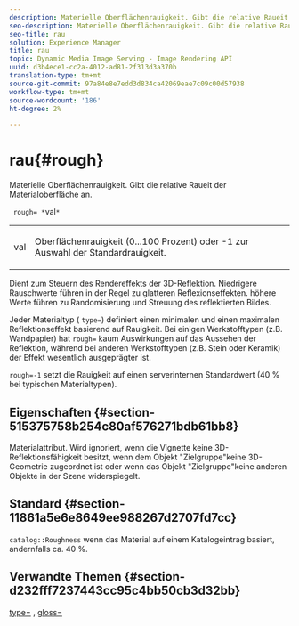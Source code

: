 ```yaml
---
description: Materielle Oberflächenrauigkeit. Gibt die relative Raueit der Materialoberfläche an.
seo-description: Materielle Oberflächenrauigkeit. Gibt die relative Raueit der Materialoberfläche an.
seo-title: rau
solution: Experience Manager
title: rau
topic: Dynamic Media Image Serving - Image Rendering API
uuid: d3b4ece1-cc2a-4012-ad81-2f313d3a370b
translation-type: tm+mt
source-git-commit: 97a84e8e7edd3d834ca42069eae7c09c00d57938
workflow-type: tm+mt
source-wordcount: '186'
ht-degree: 2%

---
```



# rau{#rough}

Materielle Oberflächenrauigkeit. Gibt die relative Raueit der Materialoberfläche an.

` rough= *`val`*`

<table id="simpletable_432E33EC87144AC7A2A8D9406F862708"> 
 <tr class="strow"> 
  <td class="stentry"> <p> <span class="varname"> val  </span> </p> </td> 
  <td class="stentry"> <p>Oberflächenrauigkeit (0...100 Prozent) oder -1 zur Auswahl der Standardrauigkeit. </p> </td> 
 </tr> 
</table>

Dient zum Steuern des Rendereffekts der 3D-Reflektion. Niedrigere Rauschwerte führen in der Regel zu glatteren Reflexionseffekten. höhere Werte führen zu Randomisierung und Streuung des reflektierten Bildes.

Jeder Materialtyp ( `type=`) definiert einen minimalen und einen maximalen Reflektionseffekt basierend auf Rauigkeit. Bei einigen Werkstofftypen (z.B. Wandpapier) hat `rough=` kaum Auswirkungen auf das Aussehen der Reflektion, während bei anderen Werkstofftypen (z.B. Stein oder Keramik) der Effekt wesentlich ausgeprägter ist.

`rough=-1` setzt die Rauigkeit auf einen serverinternen Standardwert (40 % bei typischen Materialtypen).

## Eigenschaften {#section-515375758b254c80af576271bdb61bb8}

Materialattribut. Wird ignoriert, wenn die Vignette keine 3D-Reflektionsfähigkeit besitzt, wenn dem Objekt &quot;Zielgruppe&quot;keine 3D-Geometrie zugeordnet ist oder wenn das Objekt &quot;Zielgruppe&quot;keine anderen Objekte in der Szene widerspiegelt.

## Standard {#section-11861a5e6e8649ee988267d2707fd7cc}

`catalog::Roughness` wenn das Material auf einem Katalogeintrag basiert, andernfalls ca. 40 %.

## Verwandte Themen {#section-d232fff7237443cc95c4bb50cb3d32bb}

[type=](../../../../../ir-api/http-protocol/image-rendering-api-ref/c-ir-http-protocol-ref/c-ir-http-protocol-command-reference/r-ir-http-type.md#reference-128c7de89e2d46838019b560f3f84a35) ,  [gloss=](../../../../../ir-api/http-protocol/image-rendering-api-ref/c-ir-http-protocol-ref/c-ir-http-protocol-command-reference/r-ir-http-gloss.md#reference-325aef2ee51e4e1584a06047427340ca)
